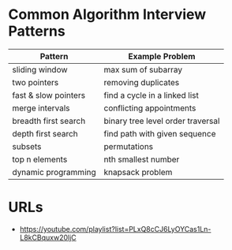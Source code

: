 # Common Algorithm Interview Patterns
| Pattern              | Example Problem                   |
|----------------------|-----------------------------------|
| sliding window       | max sum of subarray               |
| two pointers         | removing duplicates               |
| fast & slow pointers | find a cycle in a linked list     |
| merge intervals      | conflicting appointments          |
| breadth first search | binary tree level order traversal |
| depth first search   | find path with given sequence     |
| subsets              | permutations                      |
| top n elements       | nth smallest number               |
| dynamic programming  | knapsack problem                  |

# URLs
- https://youtube.com/playlist?list=PLxQ8cCJ6LyOYCas1Ln-L8kCBquxw20ljC